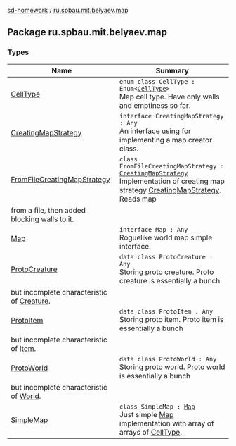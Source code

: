 [sd-homework](../index.md) / [ru.spbau.mit.belyaev.map](.)

## Package ru.spbau.mit.belyaev.map

### Types

| Name | Summary |
|---|---|
| [CellType](-cell-type/index.md) | `enum class CellType : Enum<`[`CellType`](-cell-type/index.md)`>`<br>Map cell type. Have only walls and emptiness so far. |
| [CreatingMapStrategy](-creating-map-strategy/index.md) | `interface CreatingMapStrategy : Any`<br>An interface using for implementing a map creator class. |
| [FromFileCreatingMapStrategy](-from-file-creating-map-strategy/index.md) | `class FromFileCreatingMapStrategy : `[`CreatingMapStrategy`](-creating-map-strategy/index.md)<br>Implementation of creating map strategy [CreatingMapStrategy](-creating-map-strategy/index.md). Reads map
from a file, then added blocking walls to it. |
| [Map](-map/index.md) | `interface Map : Any`<br>Roguelike world map simple interface. |
| [ProtoCreature](-proto-creature/index.md) | `data class ProtoCreature : Any`<br>Storing proto creature. Proto creature is essentially a bunch
but incomplete characteristic of [Creature](#). |
| [ProtoItem](-proto-item/index.md) | `data class ProtoItem : Any`<br>Storing proto item. Proto item is essentially a bunch
but incomplete characteristic of [Item](#). |
| [ProtoWorld](-proto-world/index.md) | `data class ProtoWorld : Any`<br>Storing proto world. Proto world is essentially a bunch
but incomplete characteristic of [World](#). |
| [SimpleMap](-simple-map/index.md) | `class SimpleMap : `[`Map`](-map/index.md)<br>Just simple [Map](-map/index.md) implementation with array of arrays of [CellType](-cell-type/index.md). |
